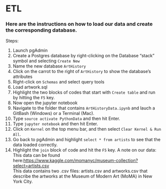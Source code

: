 # ETL
### Here are the instructions on how to load our data and create the corresponding database.
Steps:
1. Launch pgAdmin
1. Create a Postgres database by right-clicking on the Database “stack” symbol and selecting `Create New`
1. Name the new database `ArtHistory`
1. Click on the carrot to the right of `ArtHistory` to show the database’s attributes
1. Right-click on `Schemas` and select query tools
1. Load artwork.sql
1. Highlight the two blocks of codes that start with `Create table` and run by hitting the `F5` key.
1. Now open the jupyter notebook
1. Navigate to the folder that contains `ArtHistoryData.ipynb` and lauch a GitBash (Windows) or a Terminal (Mac).
1. Type `source activate PythonData` and then hit Enter.
1. Type `jupyter notebook` and then hit Enter.
1. Click on `Kernel` on the top menu bar, and then select `Clear Kernel & Run All`.
1. Go back to pgAdmin and highlight `select * from artists` to see that the data loaded correctly.
1. Highlight the `join` block of code and hit the `F5` key.
A note on our data: This data can be found here:https://www.kaggle.com/momanyc/museum-collection?select=artists.csv <br>
This data contains two .csv files: artists.csv and artworks.csv that describe the artworks at the Museum of Modern Art (MoMA) in New York City.